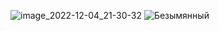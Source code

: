 ![image_2022-12-04_21-30-32](https://user-images.githubusercontent.com/98832707/205504773-898b6103-34c5-4a5f-86c3-a34647f39ccf.png)
![Безымянный](https://user-images.githubusercontent.com/98832707/205504777-fdc91f6a-432b-4c93-bec9-26d2d7be175a.png)

